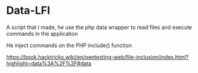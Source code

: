 # Data-LFI


A script that i made, he use the php data wrapper to read files and execute commands in the application

He inject commands on the PHP include() function

https://book.hacktricks.wiki/en/pentesting-web/file-inclusion/index.html?highlight=data%3A%2F%2F#data
